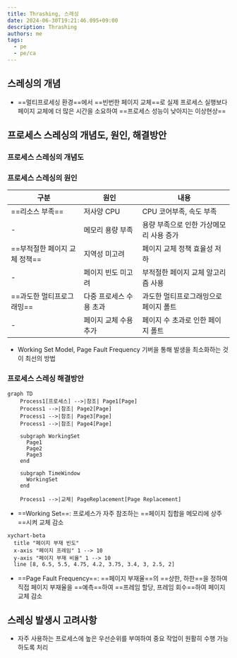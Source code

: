 ```yaml
---
title: Thrashing, 스레싱
date: 2024-06-30T19:21:46.095+09:00
description: Thrashing
authors: me
tags:
  - pe
  - pe/ca 
---
```


## 스레싱의 개념

- ==멀티프로세싱 환경==에서 ==빈번한 페이지 교체==로 실제 프로세스 실행보다 페이지 교체에 더 많은 시간을 소요하여 ==프로세스 성능이 낮아지는 이상현상==

## 프로세스 스레싱의 개념도, 원인, 해결방안

### 프로세스 스레싱의 개념도

### 프로세스 스레싱의 원인

| 구분 | 원인 | 내용 |
| --- | --- | --- |
| ==리소스 부족== | 저사양 CPU | CPU 코어부족, 속도 부족 |
| - | 메모리 용량 부족 | 용량 부족으로 인한 가상메모리 사용 증가 |
| ==부적절한 페이지 교체 정책==  | 지역성 미고려 | 페이지 교체 정책 효율성 저하 |
| - | 페이지 빈도 미고려 | 부적절한 페이지 교체 알고리즘 사용 |
| ==과도한 멀티프로그래밍== | 다중 프로세스 수용 초과 | 과도한 멀티프로그래밍으로 페이지 폴트 |
| - | 페이지 교체 수용 추가 | 페이지 수 초과로 인한 페이지 폴트 |

- Working Set Model, Page Fault Frequency 기버을 통해 발생을 최소화하는 것이 최선의 방법

### 프로세스 스레싱 해결방안

```mermaid
graph TD
    Process1[프로세스] -->|참조| Page1[Page]
    Process1 -->|참조| Page2[Page]
    Process1 -->|참조| Page3[Page]
    Process1 -->|참조| Page4[Page]
    
    subgraph WorkingSet
      Page1
      Page2
      Page3
    end
    
    subgraph TimeWindow
      WorkingSet
    end
    
    Process1 -->|교체| PageReplacement[Page Replacement]

```

- ==Working Set==: 프로세스가 자주 참조하는 ==페이지 집합을 메모리에 상주==시켜 교체 감소

```mermaid
xychart-beta
  title "페이지 부재 빈도"
  x-axis "페이지 프레임" 1 --> 10
  y-axis "페이지 부재 비율" 1 --> 10
  line [8, 6.5, 5.5, 4.75, 4.2, 3.75, 3.4, 3, 2.5, 2]
```

- ==Page Fault Frequency==: ==페이지 부재율==의 ==상한, 하한==을 정하여 직접 페이지 부재율을 ==예측==하여 ==프레임 할당, 프레임 회수==하여 페이지 교체 감소

## 스레싱 발생시 고려사항

- 자주 사용하는 프로세스에 높은 우선순위를 부여하여 중요 작업이 원활히 수행 가능하도록 처리
